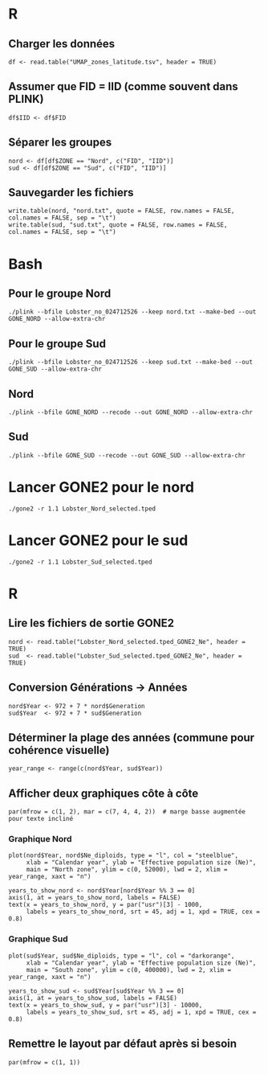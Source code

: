 # R
## Charger les données
```
df <- read.table("UMAP_zones_latitude.tsv", header = TRUE)
```
## Assumer que FID = IID (comme souvent dans PLINK)
```
df$IID <- df$FID
```
## Séparer les groupes
```
nord <- df[df$ZONE == "Nord", c("FID", "IID")]
sud <- df[df$ZONE == "Sud", c("FID", "IID")]
```
## Sauvegarder les fichiers
```
write.table(nord, "nord.txt", quote = FALSE, row.names = FALSE, col.names = FALSE, sep = "\t")
write.table(sud, "sud.txt", quote = FALSE, row.names = FALSE, col.names = FALSE, sep = "\t")
```
# Bash
## Pour le groupe Nord
```
./plink --bfile Lobster_no_024712526 --keep nord.txt --make-bed --out GONE_NORD --allow-extra-chr
```
## Pour le groupe Sud
```
./plink --bfile Lobster_no_024712526 --keep sud.txt --make-bed --out GONE_SUD --allow-extra-chr
```
## Nord
```
./plink --bfile GONE_NORD --recode --out GONE_NORD --allow-extra-chr
```
## Sud
```
./plink --bfile GONE_SUD --recode --out GONE_SUD --allow-extra-chr
```
# Lancer GONE2 pour le nord
```
./gone2 -r 1.1 Lobster_Nord_selected.tped
```
# Lancer GONE2 pour le sud
```
./gone2 -r 1.1 Lobster_Sud_selected.tped
```
# R
## Lire les fichiers de sortie GONE2
```
nord <- read.table("Lobster_Nord_selected.tped_GONE2_Ne", header = TRUE)
sud  <- read.table("Lobster_Sud_selected.tped_GONE2_Ne", header = TRUE)
```
## Conversion Générations → Années
```
nord$Year <- 972 + 7 * nord$Generation
sud$Year  <- 972 + 7 * sud$Generation
```
## Déterminer la plage des années (commune pour cohérence visuelle)
```
year_range <- range(c(nord$Year, sud$Year))
```
## Afficher deux graphiques côte à côte
```
par(mfrow = c(1, 2), mar = c(7, 4, 4, 2))  # marge basse augmentée pour texte incliné
```
### Graphique Nord
```
plot(nord$Year, nord$Ne_diploids, type = "l", col = "steelblue",
     xlab = "Calendar year", ylab = "Effective population size (Ne)",
     main = "North zone", ylim = c(0, 52000), lwd = 2, xlim = year_range, xaxt = "n")

years_to_show_nord <- nord$Year[nord$Year %% 3 == 0]
axis(1, at = years_to_show_nord, labels = FALSE)
text(x = years_to_show_nord, y = par("usr")[3] - 1000,
     labels = years_to_show_nord, srt = 45, adj = 1, xpd = TRUE, cex = 0.8)
```
### Graphique Sud
```
plot(sud$Year, sud$Ne_diploids, type = "l", col = "darkorange",
     xlab = "Calendar year", ylab = "Effective population size (Ne)",
     main = "South zone", ylim = c(0, 400000), lwd = 2, xlim = year_range, xaxt = "n")

years_to_show_sud <- sud$Year[sud$Year %% 3 == 0]
axis(1, at = years_to_show_sud, labels = FALSE)
text(x = years_to_show_sud, y = par("usr")[3] - 10000,
     labels = years_to_show_sud, srt = 45, adj = 1, xpd = TRUE, cex = 0.8)
```
## Remettre le layout par défaut après si besoin
```
par(mfrow = c(1, 1))
```
